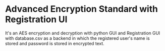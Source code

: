 # Advanced Encryption Standard with Registration UI

It's an AES encryption and decryption with python GUI
and Registration GUI with database.csv as a backend in which the registered user's name is stored and password is stored in encrypted text.
